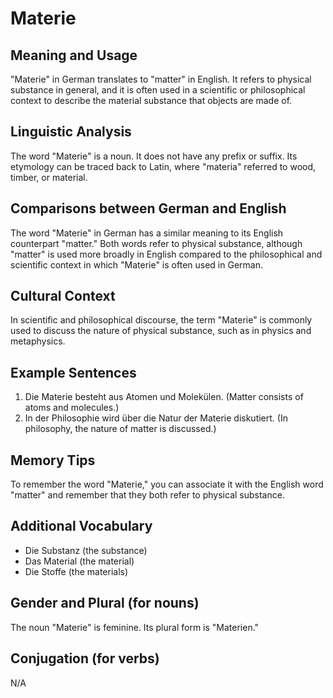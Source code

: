 # Materie
## Meaning and Usage
"Materie" in German translates to "matter" in English. It refers to physical substance in general, and it is often used in a scientific or philosophical context to describe the material substance that objects are made of.

## Linguistic Analysis
The word "Materie" is a noun. It does not have any prefix or suffix. Its etymology can be traced back to Latin, where "materia" referred to wood, timber, or material.

## Comparisons between German and English
The word "Materie" in German has a similar meaning to its English counterpart "matter." Both words refer to physical substance, although "matter" is used more broadly in English compared to the philosophical and scientific context in which "Materie" is often used in German.

## Cultural Context
In scientific and philosophical discourse, the term "Materie" is commonly used to discuss the nature of physical substance, such as in physics and metaphysics.

## Example Sentences
1. Die Materie besteht aus Atomen und Molekülen. (Matter consists of atoms and molecules.)
2. In der Philosophie wird über die Natur der Materie diskutiert. (In philosophy, the nature of matter is discussed.)

## Memory Tips
To remember the word "Materie," you can associate it with the English word "matter" and remember that they both refer to physical substance.

## Additional Vocabulary
- Die Substanz (the substance)
- Das Material (the material)
- Die Stoffe (the materials)

## Gender and Plural (for nouns)
The noun "Materie" is feminine. Its plural form is "Materien."

## Conjugation (for verbs)
N/A